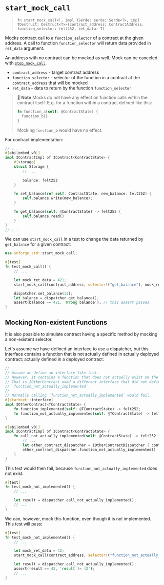 # `start_mock_call`

> `fn start_mock_call<T, impl TSerde: serde::Serde<T>, impl TDestruct: Destruct<T>>(contract_address: ContractAddress, function_selector: felt252, ret_data: T)`

Mocks contract call to a `function_selector` of a contract at the given address. A call to function `function_selector` will
return data provided in `ret_data` argument.

An address with no contract can be mocked as well. Mock can be canceled with [`stop_mock_call`](./stop_mock_call.md).

- `contract_address` - target contract address
- `function_selector` - selector of the function in a contract at the `contract_address` that will be mocked
- `ret_data` - data to return by the function `function_selector`

> 📝 **Note**
> Mocks do not have any effect on function calls within the contract itself.
> E.g. for a function within a contract defined like this:
>
> ```rust
> fn function_a(self: @ContractState) {
>   function_b()
> } 
> ```
>
> Mocking `function_b` would have no effect.

For contract implementation:

```rust
// ...
#[abi(embed_v0)]
impl IContractImpl of IContract<ContractState> {
    #[storage]
    struct Storage {
        // ...
        
        balance: felt252
    }

    fn set_balance(ref self: ContractState, new_balance: felt252) {
        self.balance.write(new_balance);
    }

    fn get_balance(self: @ContractState) -> felt252 {
        self.balance.read()
    }
}
// ...
```

We can use `start_mock_call` in a test to change the data returned by `get_balance` for a given contract:

```rust
use snforge_std::start_mock_call;

#[test]
fn test_mock_call() {
    // ...

    let mock_ret_data = 421;
    start_mock_call(contract_address, selector!("get_balance"), mock_ret_data);

    dispatcher.set_balance(13);
    let balance = dispatcher.get_balance();
    assert(balance == 421, 'Wrong balance'); // this assert passes
}
```

## Mocking Non-existent Functions

It is also possible to simulate contract having a specific method by mocking a non-existent selector.

Let's assume we have defined an interface to use a dispatcher, but this interface contains a function that is not
actually defined in actually deployed contract:
actually defined in a deployed contract:

```rust
// ...
// Assume we define an interface like that. 
// However, it contains a function that does not actually exist on the implementing contract.
// That is IOtherContract used a different interface that did not define
// `function_not_actually_implemented`.
// 
// Normally calling `function_not_actually_implemented` would fail.
#[starknet::interface]
impl IOtherContract<TContractState> {
    fn function_implemented(self: @TContractState) -> felt252;
    fn function_not_actually_implemented(self: @TContractState) -> felt252;
}

#[abi(embed_v0)]
impl IContractImpl of IContract<ContractState> {
    fn call_not_actually_implemented(self: @ContractState) -> felt252 {
        // ...
        let other_contract_dispatcher = IOtherContractDispatcher { contract_address };
        other_contract_dispatcher.function_not_actually_implemented()
    }
}
```

This test would then fail, because `function_not_actually_implemented` does not exist.

```rust
#[test]
fn test_mock_not_implemented() {
    // ...

    let result = dispatcher.call_not_actually_implemented();
    // ...
}
```

We can, however, mock this function, even though it is not implemented. This test will pass:

```rust
#[test]
fn test_mock_not_implemented() {
    // ...

    let mock_ret_data = 42;
    start_mock_call(contract_address, selector!("function_not_actually_implemented"), mock_ret_data);

    let result = dispatcher.call_not_actually_implemented();
    assert(result == 42, 'result != 42');
    // ...
}
```

